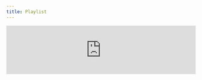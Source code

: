 ```yaml
---
title: Playlist
---
```


<iframe width="100%" height="130" scrolling="no" frameborder="no" allow="autoplay" src="https://w.soundcloud.com/player/?url=https%3A//api.soundcloud.com/tracks/796740046&color=%23ff5500&auto_play=false&hide_related=false&show_comments=true&show_user=true&show_reposts=false&show_teaser=true"></iframe><div style="font-size: 10px; color: #cccccc;line-break: anywhere;word-break: normal;overflow: hidden;white-space: nowrap;text-overflow: ellipsis; font-family: Interstate,Lucida Grande,Lucida Sans Unicode,Lucida Sans,Garuda,Verdana,Tahoma,sans-serif;font-weight: 100;"></div>